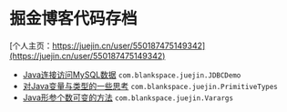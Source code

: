 # 掘金博客代码存档

[个人主页：https://juejin.cn/user/550187475149342](https://juejin.cn/user/550187475149342)

- [Java连接访问MySQL数据](https://juejin.cn/post/7084632552018968583) `com.blankspace.juejin.JDBCDemo`
- [对Java变量与类型的一些思考](https://juejin.cn/post/7083888472829722637) `com.blankspace.juejin.PrimitiveTypes`
- [Java形参个数可变的方法](https://juejin.cn/post/7084262255079981064) `com.blankspace.juejin.Varargs`
